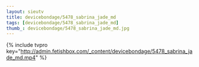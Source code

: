 ```yaml
--- 
layout: sieutv
title: devicebondage/5478_sabrina_jade_md
tags: [devicebondage/5478_sabrina_jade_md]
thumb_: devicebondage/5478_sabrina_jade_md.jpg
---
```

{% include tvpro key="http://admin.fetishbox.com/_content/devicebondage/5478_sabrina_jade_md.mp4" %} 
